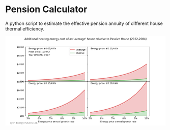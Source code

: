 # Pension Calculator

A python script to estimate the effective pension annuity of different house thermal efficiency.

![](pension_calculator/plot/figures/heating_cost_comparison_4_panel_1997_100.png)